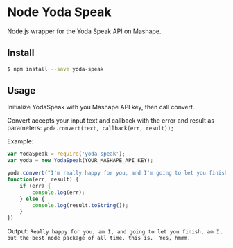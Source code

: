 Node Yoda Speak
===============

Node.js wrapper for the Yoda Speak API on Mashape.

## Install

```sh
$ npm install --save yoda-speak
```

## Usage

Initialize YodaSpeak with you Mashape API key, then call convert.

Convert accepts your input text and callback with the error and result as parameters:
`yoda.convert(text, callback(err, result));`

Example:
```js
var YodaSpeak = require('yoda-speak');
var yoda = new YodaSpeak(YOUR_MASHAPE_API_KEY);

yoda.convert("I'm really happy for you, and I'm going to let you finish, but this is the best Node package of all time.",
function(err, result) {
	if (err) {
		console.log(err);
	} else {
		console.log(result.toString());
	}
})
```
Output:
`Really happy for you, am I, and going to let you finish, am I, but the best node package of all time, this is.  Yes, hmmm.`
